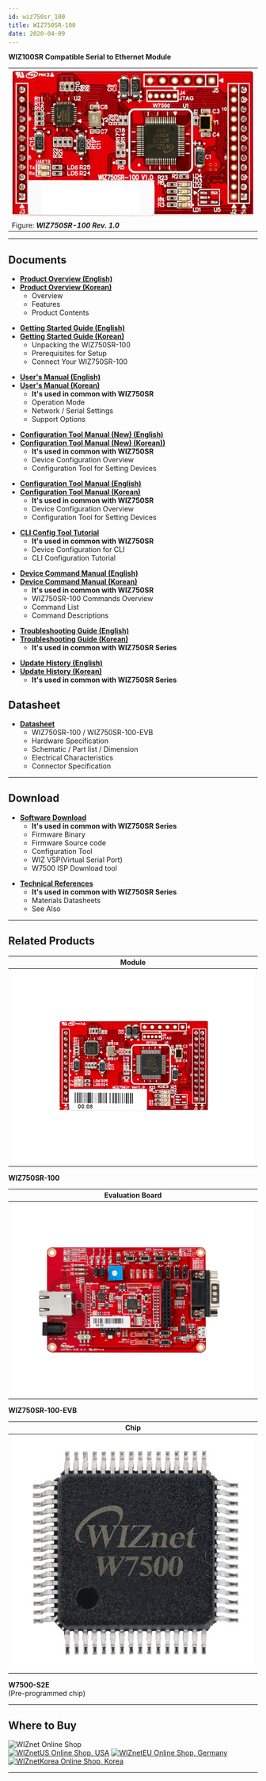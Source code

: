 ```yaml
---
id: wiz750sr_100
title: WIZ750SR-100
date: 2020-04-09
---
```



**WIZ100SR Compatible Serial to Ethernet Module**

|                                                         |
| ------------------------------------------------------- |
| ![](/img/products/s2e_module/wiz750sr-1xx/wiz750sr-100.png) |
| Figure: ***WIZ750SR-100 Rev. 1.0***                     |

-----

## Documents

  - **[Product Overview (English)](Overview-(EN).md)**
  - **[Product Overview (Korean)](Overview-(KO).md)**
      - Overview
      - Features
      - Product Contents

<!-- end list -->

  - **[Getting Started Guide (English)](Getting_Started-[EN].md)**
  - **[Getting Started Guide (Korean)](Getting_Started-[KO].md)**
      - Unpacking the WIZ750SR-100
      - Prerequisites for Setup
      - Connect Your WIZ750SR-100

<!-- end list -->

  - **[User's Manual (English)](User's_Manual-[EN].md)** 
  - **[User's Manual (Korean)](User's_Manual-[KO].md)** 
      - **It's used in common with WIZ750SR**
      - Operation Mode
      - Network / Serial Settings
      - Support Options

<!-- end list -->

  - **[Configuration Tool Manual (New) (English)](Configuration_Tool_Manual_(New)-[EN].md)**
  - **[Configuration Tool Manual (New) (Korean))](Configuration_Tool_Manual_(New)-[KO].md)**
      - **It's used in common with WIZ750SR**
      - Device Configuration Overview
      - Configuration Tool for Setting Devices

<!-- end list -->

  - **[Configuration Tool Manual (English)](Configuration_Tool_Manual-[EN].md)**
  - **[Configuration Tool Manual (Korean)](Configuration_Tool_Manual-[KO].md)**
      - **It's used in common with WIZ750SR**
      - Device Configuration Overview
      - Configuration Tool for Setting Devices

<!-- end list -->

  - **[CLI Config Tool Tutorial](../../WIZ750SR/CLI_Config_Tool_Tutorial/CLI_Config_Tool_Tutorial.md)**
      - **It's used in common with WIZ750SR**
      - Device Configuration for CLI
      - CLI Configuration Tutorial

<!-- end list -->

  - **[Device Command Manual (English)](Command_Manual-[EN].md)**
  - **[Device Command Manual (Korean)](Command_Manual-[KO].md)**
      - **It's used in common with WIZ750SR**
      - WIZ750SR-100 Commands Overview
      - Command List
      - Command Descriptions

<!-- end list -->

  - **[Troubleshooting Guide (English)](Trouble_Shooting-[EN].md)**
  - **[Troubleshooting Guide (Korean)](Trouble_Shooting-[KO].md)**
      - **It's used in common with WIZ750SR Series**

<!-- end list -->

  - **[Update History (English)](Series_Update_History-[EN].md)**
  - **[Update History (Korean)](Series_Update_History-[KO].md)**
      - **It's used in common with WIZ750SR Series**

## Datasheet

  - **[Datasheet](Datasheet.md)**
      - WIZ750SR-100 / WIZ750SR-100-EVB
      - Hardware Specification
      - Schematic / Part list / Dimension
      - Electrical Characteristics
      - Connector Specification

-----

## Download

  - **[Software Download](Download.md)**
      - **It's used in common with WIZ750SR Series**
      - Firmware Binary
      - Firmware Source code 
      - Configuration Tool
      - WIZ VSP(Virtual Serial Port)
      - W7500 ISP Download tool

<!-- end list -->

  - **[Technical References](Technical_References.md)**
      - **It's used in common with WIZ750SR Series**
      - Materials Datasheets
      - See Also

-----

## Related Products

| **Module**                                            |
| ----------------------------------------------------- |
| ![](/img/products/wiz750jr/wiz750jr_module_frontside.png) |

**WIZ750SR-100** 

| **Evaluation Board**                            |
| ----------------------------------------------- |
| ![](/img/products/wiz750jr/wiz750jr_evb_combin.png) |

 **WIZ750SR-100-EVB**

| **Chip**                            |
| ----------------------------------- |
| ![](/img/products/wiz750jr/w7500_1.jpg) |

 **W7500-S2E**  
(Pre-programmed chip) 

-----

## Where to Buy

![WIZnet Online Shop](/products/w5500/buynow.png)  
[![WIZnetUS Online Shop,
USA](/products/w5500/w5500_evb/icons/dollar.png)](http://www.shopwiznet.com/)
[![WIZnetEU Online Shop,
Germany](/products/w5500/w5500_evb/icons/european-euro.png)](http://shop.wiznet.eu/)
[![WIZnetKorea Online Shop,
Korea](/products/w5500/w5500_evb/icons/won.png)](http://shop.wiznet.co.kr/)

-----
